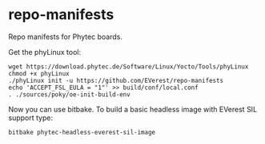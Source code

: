 # repo-manifests

Repo manifests for Phytec boards.

Get the phyLinux tool:

```
wget https://download.phytec.de/Software/Linux/Yocto/Tools/phyLinux
chmod +x phyLinux
./phyLinux init -u https://github.com/EVerest/repo-manifests
echo 'ACCEPT_FSL_EULA = "1"' >> build/conf/local.conf
. ./sources/poky/oe-init-build-env
```

Now you can use bitbake. To build a basic headless image with EVerest SIL support type:

```
bitbake phytec-headless-everest-sil-image
```


